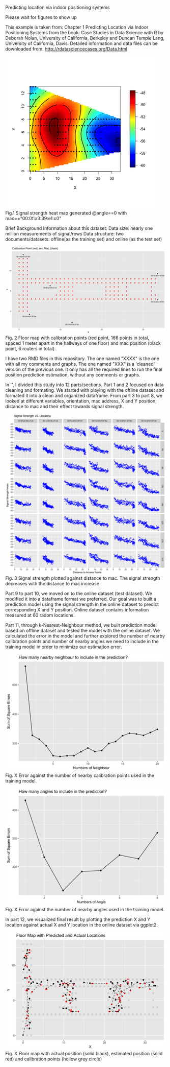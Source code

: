 Predicting location via indoor positioning systems

Please wait for figures to show up

This example is taken from: Chapter 1 Predicting Location via Indoor Positioning Systems from the book: Case Studies in Data Science with R by Deborah Nolan, University of California, Berkeley and Duncan Temple Lang, University of California, Davis.
Detailed information and data files can be downloaded from: http://rdatasciencecases.org/Data.html

![Heatmap1](Heatmap1.png?raw=true "FirstHeatmap")
Fig.1 Signal strength heat map generated @angle==0 with mac=="00:0f:a3:39:e1:c0"

Brief Background Information about this dataset:
Data size: nearly one million measurements of signal/rows
Data structure: two documents/datasets: offline(as the training set) and online (as the test set)

![FloorMapandMac](CalibPointandMac.png?raw=true "FloorMapandMac")
Fig. 2 Floor map with calibration points (red point, 166 points in total, spaced 1 meter apart in the hallways of one floor) and mac position (black point, 6 routers in total).

I have two RMD files in this repository. The one named "XXXX" is the one with all my comments and graphs. The one named "XXX" is a 'cleaned' version of the previous one. It only has all the required lines to run the final position prediction estimation, without any comments or graphs.

In '', I divided this study into 12 parts/sections. Part 1 and 2 focused on data cleaning and formating. We started with playing with the offline dataset and formated it into a clean and organized dataframe. From part 3 to part 8, we looked at different variables, orientation, mac address, X and Y position, distance to mac and their effect towards signal strength.

![SignalStrengthvsDist](SignalStrengthvsDist.png?raw=true "SignalStrengthvsDist")
Fig. 3 Signal strength plotted against distance to mac. The signal strength decreases with the distance to mac increase

Part 9 to part 10, we moved on to the online dataset (test dataset). We modified it into a dataframe format we preferred. Our goal was to built a prediction model using the signal strength in the online dataset to predict corresponding X and Y position. Online dataset contains information measured at 60 radom locations.

Part 11, through k-Nearest-Neighbour method, we built prediction model based on offline dataset and tested the model with the online dataset. We calculated the error in the model and further explored the number of nearby calibration points and number of nearby angles we need to include in the training model in order to minimize our estimation error.

![NeighbourPrediction](NeighbourPrediction.png?raw=true "NeighbourPrediction")
Fig. X Error against the number of nearby calibration points used in the training model.

![AnglePrediction](AnglePrediction.png?raw=true "AnglePrediction")
Fig. X Error against the number of nearby angles used in the training model.

In part 12, we visualized final result by plotting the prediction X and Y location against actual X and Y location in the online dataset via ggplot2.

![FloorMapPredictedActualLocs](FloorMapPredictedActualLocs.png?raw=true "FloorMapPredictedActualLocs")
Fig. X Floor map with actual position (solid black), estimated position (solid red) and calibration points (hollow grey circle)
